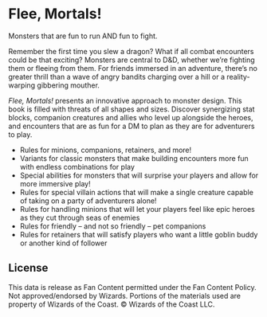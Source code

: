 # Flee, Mortals!

Monsters that are fun to run AND fun to fight.

Remember the first time you slew a dragon? What if all combat encounters could be that exciting? Monsters are central to D&D, whether we’re fighting them or fleeing from them. For friends immersed in an adventure, there’s no greater thrill than a wave of angry bandits charging over a hill or a reality-warping gibbering mouther.

*Flee, Mortals!* presents an innovative approach to monster design. This book is filled with threats of all shapes and sizes. Discover synergizing stat blocks, companion creatures and allies who level up alongside the heroes, and encounters that are as fun for a DM to plan as they are for adventurers to play.

- Rules for minions, companions, retainers, and more!
- Variants for classic monsters that make building encounters more fun with endless combinations for play
- Special abilities for monsters that will surprise your players and allow for more immersive play!
- Rules for special villain actions that will make a single creature capable of taking on a party of adventurers alone!
- Rules for handling minions that will let your players feel like epic heroes as they cut through seas of enemies
- Rules for friendly – and not so friendly – pet companions
- Rules for retainers that will satisfy players who want a little goblin buddy or another kind of follower

## License

This data is release as Fan Content permitted under the Fan Content Policy. Not approved/endorsed by Wizards. Portions of the materials used are property of Wizards of the Coast. © Wizards of the Coast LLC.
